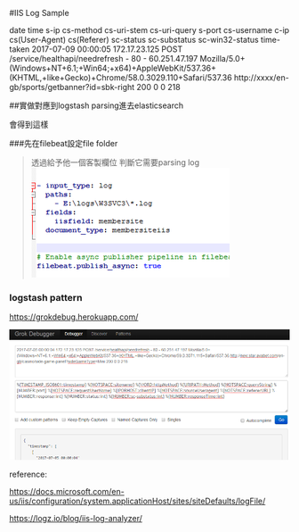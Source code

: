 #IIS Log Sample

date time s-ip cs-method cs-uri-stem cs-uri-query s-port cs-username c-ip cs(User-Agent) cs(Referer) sc-status sc-substatus sc-win32-status time-taken
2017-07-09 00:00:05 172.17.23.125 POST /service/healthapi/needrefresh - 80 - 60.251.47.197 Mozilla/5.0+(Windows+NT+6.1;+Win64;+x64)+AppleWebKit/537.36+(KHTML,+like+Gecko)+Chrome/58.0.3029.110+Safari/537.36 http://xxxx/en-gb/sports/getbanner?id=sbk-right 200 0 0 218



##實做對應到logstash parsing進去elasticsearch

會得到這樣

>


###先在filebeat設定file folder
>透過給予他一個客製欄位 判斷它需要parsing log
![](/assets/fileBeatConfig.png)


### logstash pattern


https://grokdebug.herokuapp.com/


![](/assets/grokDebug.png)

reference:


https://docs.microsoft.com/en-us/iis/configuration/system.applicationHost/sites/siteDefaults/logFile/

https://logz.io/blog/iis-log-analyzer/